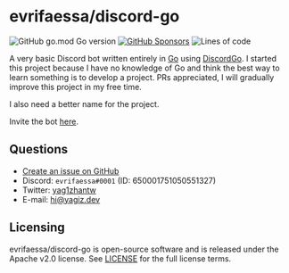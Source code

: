 # evrifaessa/discord-go
![GitHub go.mod Go version](https://img.shields.io/github/go-mod/go-version/evrifaessa/discord-go)
[![GitHub Sponsors](https://img.shields.io/github/sponsors/evrifaessa)](https://github.com/sponsors/evrifaessa)
![Lines of code](https://img.shields.io/tokei/lines/github/evrifaessa/discord-go)

A very basic Discord bot written entirely in [Go](https://go.dev) using [DiscordGo](https://github.com/bwmarrin/discordgo). I started this project because I have no knowledge of Go and think the best way to learn something is to develop a project. PRs appreciated, I will gradually improve this project in my free time.

I also need a better name for the project.

Invite the bot [here](https://discord.com/oauth2/authorize?scope=applications.commands%20bot&permissions=268561488&client_id=1007010887447625748).

## Questions
* [Create an issue on GitHub](https://github.com/evrifaessa/discord-go/issues/new/choose) 
* Discord: `evrifaessa#0001` (ID: 650001751050551327)
* Twitter: [yag1zhantw](https://twitter.com/yag1zhantw/)
* E-mail: [hi@yagiz.dev](mailto:hi@yagiz.dev)

## Licensing
evrifaessa/discord-go is open-source software and is released under the Apache v2.0 license. See [LICENSE](LICENSE) for the full license terms.
